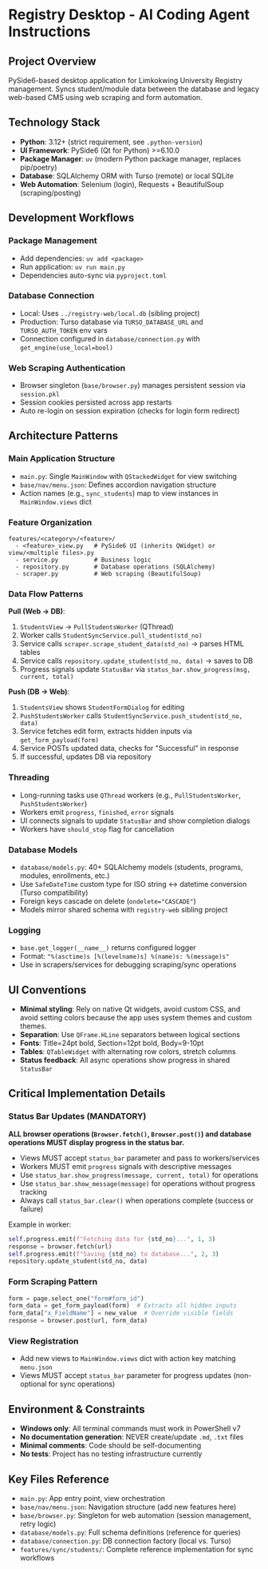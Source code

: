 # Registry Desktop - AI Coding Agent Instructions

## Project Overview

PySide6-based desktop application for Limkokwing University Registry management. Syncs student/module data between the database and legacy web-based CMS using web scraping and form automation.

## Technology Stack

- **Python**: 3.12+ (strict requirement, see `.python-version`)
- **UI Framework**: PySide6 (Qt for Python) >=6.10.0
- **Package Manager**: `uv` (modern Python package manager, replaces pip/poetry)
- **Database**: SQLAlchemy ORM with Turso (remote) or local SQLite
- **Web Automation**: Selenium (login), Requests + BeautifulSoup (scraping/posting)

## Development Workflows

### Package Management

- Add dependencies: `uv add <package>`
- Run application: `uv run main.py`
- Dependencies auto-sync via `pyproject.toml`

### Database Connection

- Local: Uses `../registry-web/local.db` (sibling project)
- Production: Turso database via `TURSO_DATABASE_URL` and `TURSO_AUTH_TOKEN` env vars
- Connection configured in `database/connection.py` with `get_engine(use_local=bool)`

### Web Scraping Authentication

- Browser singleton (`base/browser.py`) manages persistent session via `session.pkl`
- Session cookies persisted across app restarts
- Auto re-login on session expiration (checks for login form redirect)

## Architecture Patterns

### Main Application Structure

- `main.py`: Single `MainWindow` with `QStackedWidget` for view switching
- `base/nav/menu.json`: Defines accordion navigation structure
- Action names (e.g., `sync_students`) map to view instances in `MainWindow.views` dict

### Feature Organization

```
features/<category>/<feature>/
  - <feature>_view.py   # PySide6 UI (inherits QWidget) or view/<multiple files>.py
  - service.py          # Business logic
  - repository.py       # Database operations (SQLAlchemy)
  - scraper.py          # Web scraping (BeautifulSoup)
```

### Data Flow Patterns

**Pull (Web → DB)**:

1. `StudentsView` → `PullStudentsWorker` (QThread)
2. Worker calls `StudentSyncService.pull_student(std_no)`
3. Service calls `scraper.scrape_student_data(std_no)` → parses HTML tables
4. Service calls `repository.update_student(std_no, data)` → saves to DB
5. Progress signals update `StatusBar` via `status_bar.show_progress(msg, current, total)`

**Push (DB → Web)**:

1. `StudentsView` shows `StudentFormDialog` for editing
2. `PushStudentsWorker` calls `StudentSyncService.push_student(std_no, data)`
3. Service fetches edit form, extracts hidden inputs via `get_form_payload(form)`
4. Service POSTs updated data, checks for "Successful" in response
5. If successful, updates DB via repository

### Threading

- Long-running tasks use `QThread` workers (e.g., `PullStudentsWorker`, `PushStudentsWorker`)
- Workers emit `progress`, `finished`, `error` signals
- UI connects signals to update `StatusBar` and show completion dialogs
- Workers have `should_stop` flag for cancellation

### Database Models

- `database/models.py`: 40+ SQLAlchemy models (students, programs, modules, enrollments, etc.)
- Use `SafeDateTime` custom type for ISO string ↔ datetime conversion (Turso compatibility)
- Foreign keys cascade on delete (`ondelete="CASCADE"`)
- Models mirror shared schema with `registry-web` sibling project

### Logging

- `base.get_logger(__name__)` returns configured logger
- Format: `"%(asctime)s [%(levelname)s] %(name)s: %(message)s"`
- Use in scrapers/services for debugging scraping/sync operations

## UI Conventions

- **Minimal styling**: Rely on native Qt widgets, avoid custom CSS, and avoid setting colors because the app uses system themes and custom themes.
- **Separation**: Use `QFrame.HLine` separators between logical sections
- **Fonts**: Title=24pt bold, Section=12pt bold, Body=9-10pt
- **Tables**: `QTableWidget` with alternating row colors, stretch columns
- **Status feedback**: All async operations show progress in shared `StatusBar`

## Critical Implementation Details

### Status Bar Updates (MANDATORY)

**ALL browser operations (`Browser.fetch()`, `Browser.post()`) and database operations MUST display progress in the status bar.**

- Views MUST accept `status_bar` parameter and pass to workers/services
- Workers MUST emit `progress` signals with descriptive messages
- Use `status_bar.show_progress(message, current, total)` for operations
- Use `status_bar.show_message(message)` for operations without progress tracking
- Always call `status_bar.clear()` when operations complete (success or failure)

Example in worker:

```python
self.progress.emit(f"Fetching data for {std_no}...", 1, 3)
response = browser.fetch(url)
self.progress.emit(f"Saving {std_no} to database...", 2, 3)
repository.update_student(std_no, data)
```

### Form Scraping Pattern

```python
form = page.select_one("form#form_id")
form_data = get_form_payload(form)  # Extracts all hidden inputs
form_data["x_FieldName"] = new_value  # Override visible fields
response = browser.post(url, form_data)
```

### View Registration

- Add new views to `MainWindow.views` dict with action key matching `menu.json`
- Views MUST accept `status_bar` parameter for progress updates (non-optional for sync operations)

## Environment & Constraints

- **Windows only**: All terminal commands must work in PowerShell v7
- **No documentation generation**: NEVER create/update `.md`, `.txt` files
- **Minimal comments**: Code should be self-documenting
- **No tests**: Project has no testing infrastructure currently

## Key Files Reference

- `main.py`: App entry point, view orchestration
- `base/nav/menu.json`: Navigation structure (add new features here)
- `base/browser.py`: Singleton for web automation (session management, retry logic)
- `database/models.py`: Full schema definitions (reference for queries)
- `database/connection.py`: DB connection factory (local vs. Turso)
- `features/sync/students/`: Complete reference implementation for sync workflows
